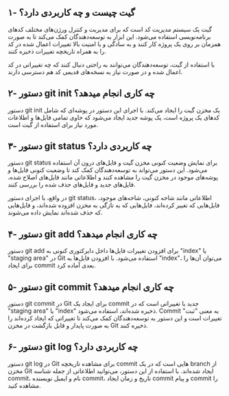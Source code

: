 ## ۱- گیت چیست و چه کاربردی دارد؟

گیت یک سیستم مدیریت کد است که برای مدیریت و کنترل ورژن‌های مختلف کدهای برنامه‌نویسی استفاده می‌شود. این ابزار به توسعه‌دهندگان کمک می‌کند تا به صورت همزمان بر روی یک پروژه کار کنند و به سادگی و با امنیت بالا تغییرات اعمال شده در کد را به همراه تاریخچه تغییرات ذخیره کنند.

با استفاده از گیت، توسعه‌دهندگان می‌توانند به راحتی دنبال کنند که چه تغییراتی در کد اعمال شده و در صورت نیاز به نسخه‌های قدیمی کد هم دسترسی دارند.

## ۲- دستور git init چه کاری انجام میدهد؟

دستور git init یک مخزن گیت را ایجاد می‌کند.
با اجرای این دستور در پوشه‌ای که شامل کدهای یک پروژه است، یک پوشه جدید ایجاد می‌شود که حاوی تمامی فایل‌ها و اطلاعات مورد نیاز برای استفاده از گیت است.

## ۳- دستور git status چه کاربردی دارد؟

دستور git status برای نمایش وضعیت کنونی مخزن گیت و فایل‌های درون آن استفاده می‌شود. این دستور می‌تواند به توسعه‌دهندگان کمک کند تا وضعیت کنونی فایل‌ها و پوشه‌های موجود در مخزن گیت را مشاهده کنند و اطلاعاتی مانند فایل‌های اصلاح شده، فایل‌های جدید و فایل‌های حذف شده را بررسی کنند.

در واقع، با اجرای دستور git status، اطلاعاتی مانند شاخه کنونی، شاخه‌های موجود، فایل‌هایی که تغییر کرده‌اند، فایل‌هایی که به تازگی به مخزن افزوده شده‌اند، و فایل‌هایی که حذف شده‌اند نمایش داده می‌شوند.

## ۴- دستور git add چه کاری انجام میدهد؟

دستور git add برای افزودن تغییرات فایل‌ها داخل دایرکتوری کنونی به "index" یا "staging area" در Git استفاده می‌شود. با افزودن فایل‌ها به "index"، می‌توان آن‌ها را برای ایجاد commit بعدی آماده کرد.

## ۵- دستور git commit چه کاری انجام میدهد؟

دستور git commit در Git برای ایجاد یک commit جدید با تغییراتی است که در "staging area" یا "index" ذخیره شده‌اند، استفاده می‌شود. Commit به معنی "ثبت" تغییرات است و این دستور به توسعه‌دهندگان کمک می‌کند تا تغییراتی که ایجاد کرده‌اند را به صورت پایدار و قابل بازگشت در مخزن Git ذخیره کنند.

## ۶- دستور git log چه کاربردی دارد؟

دستور git log در Git برای مشاهده تاریخچه commit هایی است که در یک branch از مخزن Git ایجاد شده‌اند. با استفاده از این دستور، می‌توانید اطلاعاتی از جمله شناسه commit، نام و ایمیل نویسنده commit، تاریخ و زمان ایجاد commit و پیام commit را مشاهده کنید.
